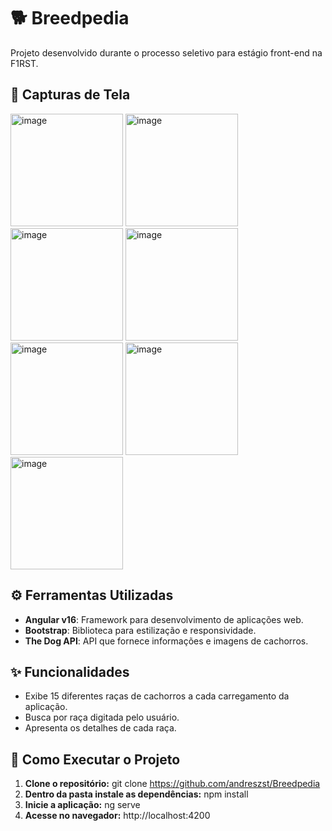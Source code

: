 #  🐕 Breedpedia

Projeto desenvolvido durante o processo seletivo para estágio front-end na F1RST.

## 📸 Capturas de Tela

<img src="https://github.com/user-attachments/assets/93c23aad-0033-4557-9e6b-9b20c70ede09" alt="image" height="180">
<img src="https://github.com/user-attachments/assets/2bcc588e-4015-4b30-9419-349549874dc6" alt="image" height="180">
<img src="https://github.com/user-attachments/assets/618cc4ca-deac-4dfd-ae8d-36375246b22a" alt="image" height="180">
<img src="https://github.com/user-attachments/assets/4715daad-2dda-4133-a66b-d9412f371f63" alt="image" height="180">
<img src="https://github.com/user-attachments/assets/2a04214f-2625-49ff-9d06-d6fa904b8505" alt="image" height="180">
<img src="https://github.com/user-attachments/assets/fa5d78a4-7069-4950-9802-d71bc81ff355" alt="image" height="180">
<img src="https://github.com/user-attachments/assets/92c03299-18ea-4c6c-b1df-3161e0c2756b" alt="image" height="180">

## ⚙️ Ferramentas Utilizadas

- **Angular v16**: Framework para desenvolvimento de aplicações web.
- **Bootstrap**: Biblioteca para estilização e responsividade.
- **The Dog API**: API que fornece informações e imagens de cachorros.
 
 ## ✨ Funcionalidades

- Exibe 15 diferentes raças de cachorros a cada carregamento da aplicação.
- Busca por raça digitada pelo usuário.
- Apresenta os detalhes de cada raça.

##  🚀 Como Executar o Projeto

1. **Clone o repositório:**
   git clone https://github.com/andreszst/Breedpedia
3. **Dentro da pasta instale as dependências:**
   npm install
4. **Inicie a aplicação:**
   ng serve
5. **Acesse no navegador:**
   http://localhost:4200



